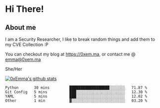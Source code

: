 # Hi There!

## About me
I am a Security Researcher, I like to break random things and add them to my CVE Collection :P 

You can checkout my blog at https://0xem.ma, or contact me @ [emma@0xem.ma](mailto:emma@0xem.ma)

She/Her

[![0xEmma's github stats](https://github-readme-stats.vercel.app/api?username=0xEmma&count_private=true&show_icons=true&theme=dark)](https://github.com/0xEmma)
<!--START_SECTION:waka-->
```text
Python       30 mins         ██████████████████░░░░░░░   71.87 % 
Git Config   5 mins          ███░░░░░░░░░░░░░░░░░░░░░░   12.30 % 
YAML         5 mins          ███░░░░░░░░░░░░░░░░░░░░░░   12.02 % 
Other        1 min           ▓░░░░░░░░░░░░░░░░░░░░░░░░   03.20 % 
```
<!--END_SECTION:waka-->
